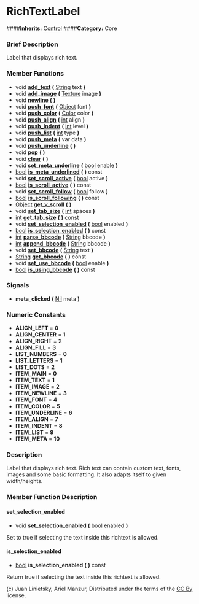 #  RichTextLabel  
####**Inherits:** [Control](class_control)
####**Category:** Core

###  Brief Description  
Label that displays rich text.

###  Member Functions 
  * void  **[add&#95;text](#add_text)**  **(** [String](class_string) text  **)**
  * void  **[add&#95;image](#add_image)**  **(** [Texture](class_texture) image  **)**
  * void  **[newline](#newline)**  **(** **)**
  * void  **[push&#95;font](#push_font)**  **(** [Object](class_object) font  **)**
  * void  **[push&#95;color](#push_color)**  **(** [Color](class_color) color  **)**
  * void  **[push&#95;align](#push_align)**  **(** [int](class_int) align  **)**
  * void  **[push&#95;indent](#push_indent)**  **(** [int](class_int) level  **)**
  * void  **[push&#95;list](#push_list)**  **(** [int](class_int) type  **)**
  * void  **[push&#95;meta](#push_meta)**  **(** var data  **)**
  * void  **[push&#95;underline](#push_underline)**  **(** **)**
  * void  **[pop](#pop)**  **(** **)**
  * void  **[clear](#clear)**  **(** **)**
  * void  **[set&#95;meta&#95;underline](#set_meta_underline)**  **(** [bool](class_bool) enable  **)**
  * [bool](class_bool)  **[is&#95;meta&#95;underlined](#is_meta_underlined)**  **(** **)** const
  * void  **[set&#95;scroll&#95;active](#set_scroll_active)**  **(** [bool](class_bool) active  **)**
  * [bool](class_bool)  **[is&#95;scroll&#95;active](#is_scroll_active)**  **(** **)** const
  * void  **[set&#95;scroll&#95;follow](#set_scroll_follow)**  **(** [bool](class_bool) follow  **)**
  * [bool](class_bool)  **[is&#95;scroll&#95;following](#is_scroll_following)**  **(** **)** const
  * [Object](class_object)  **[get&#95;v&#95;scroll](#get_v_scroll)**  **(** **)**
  * void  **[set&#95;tab&#95;size](#set_tab_size)**  **(** [int](class_int) spaces  **)**
  * [int](class_int)  **[get&#95;tab&#95;size](#get_tab_size)**  **(** **)** const
  * void  **[set&#95;selection&#95;enabled](#set_selection_enabled)**  **(** [bool](class_bool) enabled  **)**
  * [bool](class_bool)  **[is&#95;selection&#95;enabled](#is_selection_enabled)**  **(** **)** const
  * [int](class_int)  **[parse&#95;bbcode](#parse_bbcode)**  **(** [String](class_string) bbcode  **)**
  * [int](class_int)  **[append&#95;bbcode](#append_bbcode)**  **(** [String](class_string) bbcode  **)**
  * void  **[set&#95;bbcode](#set_bbcode)**  **(** [String](class_string) text  **)**
  * [String](class_string)  **[get&#95;bbcode](#get_bbcode)**  **(** **)** const
  * void  **[set&#95;use&#95;bbcode](#set_use_bbcode)**  **(** [bool](class_bool) enable  **)**
  * [bool](class_bool)  **[is&#95;using&#95;bbcode](#is_using_bbcode)**  **(** **)** const

###  Signals  
  *  **meta&#95;clicked**  **(** [Nil](class_nil) meta  **)**

###  Numeric Constants  
  * **ALIGN_LEFT** = **0**
  * **ALIGN_CENTER** = **1**
  * **ALIGN_RIGHT** = **2**
  * **ALIGN_FILL** = **3**
  * **LIST_NUMBERS** = **0**
  * **LIST_LETTERS** = **1**
  * **LIST_DOTS** = **2**
  * **ITEM_MAIN** = **0**
  * **ITEM_TEXT** = **1**
  * **ITEM_IMAGE** = **2**
  * **ITEM_NEWLINE** = **3**
  * **ITEM_FONT** = **4**
  * **ITEM_COLOR** = **5**
  * **ITEM_UNDERLINE** = **6**
  * **ITEM_ALIGN** = **7**
  * **ITEM_INDENT** = **8**
  * **ITEM_LIST** = **9**
  * **ITEM_META** = **10**

###  Description  
Label that displays rich text. Rich text can contain custom text, fonts, images and some basic formatting. It also adapts itself to given width/heights.

###  Member Function Description  

#### <a name="set_selection_enabled">set_selection_enabled</a>
  * void  **set&#95;selection&#95;enabled**  **(** [bool](class_bool) enabled  **)**

Set to true if selecting the text inside this richtext is allowed.

#### <a name="is_selection_enabled">is_selection_enabled</a>
  * [bool](class_bool)  **is&#95;selection&#95;enabled**  **(** **)** const

Return true if selecting the text inside this richtext is allowed.


(c) Juan Linietsky, Ariel Manzur, Distributed under the terms of the [CC By](https://creativecommons.org/licenses/by/3.0/legalcode) license.
